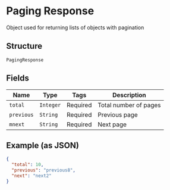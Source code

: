 
# Paging Response

Object used for returning lists of objects with pagination

## Structure

`PagingResponse`

## Fields

| Name | Type | Tags | Description |
|  --- | --- | --- | --- |
| `total` | `Integer` | Required | Total number of pages |
| `previous` | `String` | Required | Previous page |
| `mnext` | `String` | Required | Next page |

## Example (as JSON)

```json
{
  "total": 10,
  "previous": "previous8",
  "next": "next2"
}
```

